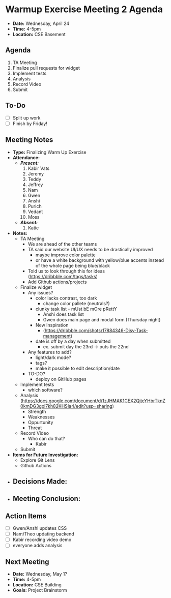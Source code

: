# Warmup Exercise Meeting 2 Agenda

- **Date:** Wednesday, April 24
- **Time:** 4-5pm
- **Location:** CSE Basement

## Agenda

1. TA Meeting
2. Finalize pull requests for widget
3. Implement tests
4. Analysis
5. Record Video
6. Submit

## To-Do

- [ ] Split up work
- [ ] Finish by Friday!

## Meeting Notes

- **Type:** Finalizing Warm Up Exercise 
- **Attendance:**
  - ***Present:***
    1. Kabir Vats
    2. Jeremy
    3. Teddy
    4. Jeffrey
    5. Nam
    6. Gwen
    7. Anshi
    8. Purich
    9. Vedant
    10. Moss
  - ***Absent:***
    1. Katie
- **Notes:**
  - TA Meeting
      - We are ahead of the other teams
      - TA said our website UI/UX needs to be drastically improved
          - maybe improve color palette
          - or have a white background with yellow/blue accents instead of the whole page being blue/black
      - Told us to look through this for ideas (https://dribbble.com/tags/tasks)
      - Add Github actions/projects
  - Finalize widget
      - Any issues?
          - color lacks contrast, too dark
              - change color pallete (neutrals?)
          - clunky task list - mUst bE mOre pRettY
              - Anshi does task list 
              - Gwen does main page and modal form (Thursday night)
          - New Inspiration
              - (https://dribbble.com/shots/17884346-Disy-Task-management)
          - date is off by a day when submitted 
              - ex. submit day the 23rd -> puts the 22nd
      - Any features to add?
          - light/dark mode?
          - tags?
          - make it possible to edit description/date
      - TO-DO?
          - deploy on GitHub pages
  - Implement tests
      - which software?
  - Analysis (https://docs.google.com/document/d/1zJHMAK1CEX2QjtcYHbrTknZ0kmDG3goi7kh82KHSIa4/edit?usp=sharing)
      - Strength
      - Weaknesses
      - Oppurtunity
      - Threat
  - Record Video
      - Who can do that?
          - Kabir
  - Submit
- **Items for Future Investigation:**
  - Explore Git Lens
  - Github Actions
- **Decisions Made:**
  - 
- **Meeting Conclusion:** 
    - 

## Action Items

- [ ] Gwen/Anshi updates CSS
- [ ] Nam/Theo updating backend
- [ ] Kabir recording video demo
- [ ] everyone adds analysis

## Next Meeting

- **Date:** Wednesday, May 1?
- **Time:** 4-5pm
- **Location:** CSE Building
- **Goals:** Project Brainstorm